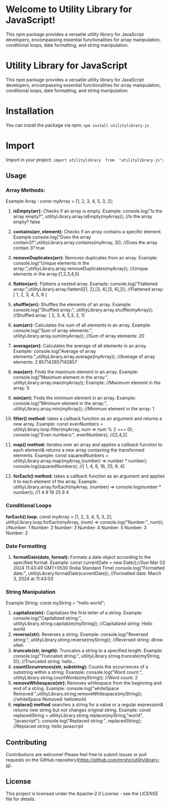 ﻿# Welcome to Utility Library for JavaScript!

This npm package provides a versatile utility library for JavaScript developers, encompassing essential functionalities for array manipulation, conditional loops, date formatting, and string manipulation.

# Utility Library for JavaScript

This npm package provides a versatile utility library for JavaScript developers, encompassing essential functionalities for array manipulation, conditional loops, date formatting, and string manipulation.

# Installation

You can install the package via npm:
`npm install utilitylibrary-js`

# Import

Import in your project:
`import utilitylibrary  from  "utilitylibrary-js";`

## Usage

### Array Methods:

Example Array :
const myArray = [1, 2, 3, 4, 5, 3, 2];

1. **isEmpty(arr):** Checks if an array is empty.
   Example:
   console.log("Is the array empty?", utilityLibrary.array.isEmpty(myArray));
   //Is the array empty? false
2. **contains(arr, element):** Checks if an array contains a specific element.
   Example
   console.log("Does the array contain3?",utilityLibrary.array.contains(myArray, 3));
   //Does the array contain 3? true
3. **removeDuplicates(arr):** Removes duplicates from an array.
   Example:
   console.log("Unique elements in the array:",utilityLibrary.array.removeDuplicates(myArray));
   //Unique elements in the array:[1,2,3,4,5]
4. **flatten(arr):** Flattens a nested array.
   Example:
   console.log("Flattened array:",utilityLibrary.array.flatten([[1, 2],[3, 4],[5, 6],]));
   //Flattened array: [ 1, 2, 3, 4, 5, 6 ]
5. **shuffle(arr):** Shuffles the elements of an array.
   Example:
   console.log("Shuffled array:", utilityLibrary.array.shuffle(myArray));
   //Shuffled array: [ 2, 3, 4, 5,3, 2, 1]
6. **sum(arr):** Calculates the sum of all elements in an array.
   Example:
   console.log("Sum of array elements:", utilityLibrary.array.sum(myArray));
   //Sum of array elements: 20
7. **average(arr):** Calculates the average of all elements in an array.
   Example:
   console.log("Average of array elements:",utilityLibrary.array.average(myArray));
   //Average of array elements: 2.857142857142857
8. **max(arr):** Finds the maximum element in an array.
   Example:
   console.log("Maximum element in the array:", utilityLibrary.array.max(myArray));
   Example:
   //Maximum element in the array: 5
9. **min(arr):** Finds the minimum element in an array.
   Example:
   console.log("Minimum element in the array:", utilityLibrary.array.min(myArray));
   //Minimum element in the array: 1

10. **filter() method:** takes a callback function as an argument and returns a new array.
    Example:
    const evenNumbers = utilityLibrary.loop.filter(myArray, num => num % 2 === 0); console.log("Even numbers:", evenNumbers);
    //[2,4,2]
11. **map() method:** iterates over an array and applies a callback function to each element& returns a new array containing the transformed elements.
    Example:
    const squaredNumbers = utilityLibrary.array.map(myArray,(number) => number \* number);
    console.log(squaredNumbers);
    //[ 1, 4, 9, 16, 25, 9, 4]
12. **forEach() method:** takes a callback function as an argument and applies it to each element of the array.
    Example:
    utilityLibrary.array.forEach(myArray, (number) => console.log(number \* number));
    //1
    4
    9
    16
    25
    9
    4

### Conditional Loops

**forEach() loop:**
const myArray = [1, 2, 3, 4, 5, 3, 2];
utilityLibrary.loop.forEach(myArray, (num) => console.log("Number:", num));
//Number: 1
Number: 2
Number: 3
Number: 4
Number: 5
Number: 3
Number: 2

### Date Formatting

1. **formatDate(date, format):** Formats a date object according to the specified format.
   Example:
   const currentDate = new Date();//Sun Mar 03 2024 11:43:49 GMT+0530 (India Standard Time)
   console.log("Formatted date:", utilityLibrary.formatDate(currentDate));
   //Formatted date: March 3, 2024 at 11:43:03

### String Manipulation

Example String:
const myString = "hello world";

1. **capitalize(str):** Capitalizes the first letter of a string.
   Example:
   console.log("Capitalized string:", utilityLibrary.string.capitalize(myString));
   //Capitalized string: Hello world
2. **reverse(str):** Reverses a string.
   Example:
   console.log("Reversed string:", utilityLibrary.string.reverse(myString));
   //Reversed string: dlrow olleh
3. **truncate(str, length):** Truncates a string to a specified length.
   Example:
   console.log("Truncated string:", utilityLibrary.string.truncate(myString, 5));
   //Truncated string: hello...
4. **countOccurrences(str, substring):** Counts the occurrences of a substring within a string.
   Example:
   console.log("Word count:", utilityLibrary.string.countWords(myString));
   //Word count: 2
5. **removeWhitespace(str):** Removes whitespace from the beginning and end of a string.
   Example:
   console.log("whiteSpace Removed:",utilityLibrary.string.removeWhitespace(myString));
   //whiteSpace Removed: helloworld
6. **replace() method** searches a string for a value or a regular expression& returns new string but not changes original string.
   Example:
   const replacedString = utilityLibrary.string.replace(myString,"world",
   "javascript");
   console.log("Replaced string:", replacedString);
   //Replaced string: hello javascript

## Contributing

Contributions are welcome! Please feel free to submit issues or pull requests on the GitHub repository(https://github.com/mrshri/utilitylibrary-js).

## License

This project is licensed under the Apache-2.0 License - see the LICENSE file for details.
